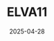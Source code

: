 ---  
layout: startup_page  
title: "ELVA11"  
id: "elva11.se"  
permalink: "/elva11elva11.se04282025/"  
website: "https://www.elva11.se/"  
funding_round: ""  
funding_amount: "€1.8M"  
investors: "Tech Universal Ventures (TUV)"  
about: "ELVA11 develops software solutions and advanced AI capabilities to help organizations streamline operations and enhance customer experiences. They combine consulting, project delivery, and ongoing education to support client and employee growth. Their scalable platform adapts to international markets while maintaining technical depth and agility."  
markets: "Software, AI, Artificial Intelligence (AI), Consulting, Information Services, Information Technology"  
hq: "Lund, Skane Lan, Sweden"  
founded_year: "2025"  
linkedin: "https://www.linkedin.com/company/elva11"  
twitter: ""  
instagram: ""  
facebook: ""  
crunchbase: "https://www.crunchbase.com/organization/elva11"  
pitchbook: "https://pitchbook.com/profiles/company/818849-17"  

date_display: "28-Apr-2025"  
date: "2025-04-28"

# SEO Optimization  
meta_title: "ELVA11 -  Funding (€1.8M)"  
meta_description: "ELVA11, ELVA11 develops software solutions and advanced AI capabilities to help organizations streamline operations and enhance customer experiences. They com..."  
meta_keywords: "ELVA11, Software, AI, Artificial Intelligence (AI), Consulting, Information Services, Information Technology,  funding"  
canonical_url: "https://startup.projectstartups.com/elva11elva11.se04282025/"  
---